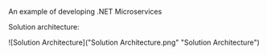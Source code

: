 An example of developing .NET Microservices

Solution architecture:

![Solution Architecture]("Solution Architecture.png" "Solution Architecture")
